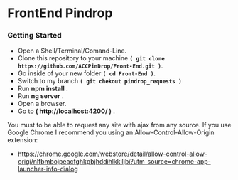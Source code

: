# FrontEnd Pindrop

### Getting Started

- Open a Shell/Terminal/Comand-Line.
- Clone this repository to your machine  **`( git clone https://github.com/ACCPinDrop/Front-End.git )`**.
- Go inside of your new folder **`( cd Front-End )`**.
- Switch to my branch **`( git chekout pindrop_requests )`**
- Run **npm install** .
- Run **ng server** .
- Open a browser.
- Go to **( http://localhost:4200/ )** .


You must to be able to request any site with ajax from any source. If you use Google Chrome I recommend you using an Allow-Control-Allow-Origin extension: 

- https://chrome.google.com/webstore/detail/allow-control-allow-origi/nlfbmbojpeacfghkpbjhddihlkkiljbi?utm_source=chrome-app-launcher-info-dialog
